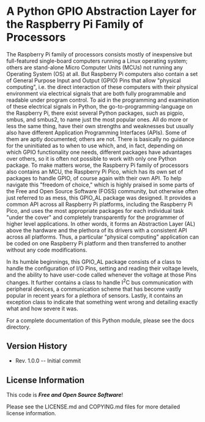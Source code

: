 A Python GPIO Abstraction Layer for the Raspberry Pi Family of Processors
=========================================================================

The Raspberry Pi family of processors consists mostly of inexpensive but
full-featured single-board computers running a Linux operating system; 
others are stand-alone Micro Computer Units (MCUs) not running any Operating 
System (OS) at all.  But Raspberry Pi computers also contain a set of General 
Purpose Input and Output (GPIO) Pins that allow "physical computing", i.e. 
the direct interaction of these computers with their physical environment 
via electrical signals that are both fully programmable and readable under 
program control.  To aid in the programming and examination of these electrical 
signals in Python, the go-to-programming-language on the Raspberry Pi, there 
exist several Python packages, such as pigpio, smbus, and smbus2, to name 
just the most popular ones.  All do more or less the same thing, have their 
own strengths and weaknesses but usually also have different Application 
Programming Interfaces (APIs).  Some of them are aptly documented; others 
are not.  There is basically no guidance for the uninitiated as to when to 
use which, and, in fact, depending on which GPIO functionality one needs, 
different packages have advantages over others, so it is often not possible 
to work with only one Python package.  To make matters worse, the Raspberry 
Pi family of processors also contains an MCU, the Raspberry Pi Pico, which 
has its own set of packages to handle GPIO, of course again with their own 
API.  To help navigate this "freedom of choice," which is highly praised in 
some parts of the Free and Open Source Software (FOSS) community, but 
otherwise often just referred to as mess, this GPIO_AL package was designed. 
It provides a common API across all Raspberry Pi platforms, including the 
Raspberry Pi Pico, and uses the most appropriate packages for each 
individual task "under the cover" and completely transparently for the 
programmer of higher level applications.  In other words, it forms an 
Abstraction Layer (AL) above the hardware and the plethora of its drivers 
with a consistent API across all platforms.  Thus, a particular "physical 
computing" application can be coded on one Raspberry Pi platform and then 
transferred to another without any code modifications.

In its humble beginnings, this GPIO_AL package consists of a class to handle the
configuration of I/O Pins, setting and reading their voltage levels, and the
ability to have user-code called whenever the voltage at those Pins changes.  It
further contains a class to handle I<sup>2</sup>C bus communication with 
peripheral devices, a communication scheme that has become vastly popular in 
recent years for a plethora of sensors.  Lastly, it contains an exception 
class to indicate that something went wrong and detailing exactly what and 
how severe it was.

For a complete documentation of this Python module, please see the docs 
directory.


Version History
---------------
* Rev. 1.0.0 -- Initial commit

License Information
-------------------
This code is _**Free and Open Source Software**_! 

Please see the LICENSE.md and COPYING.md files for more detailed license 
information. 